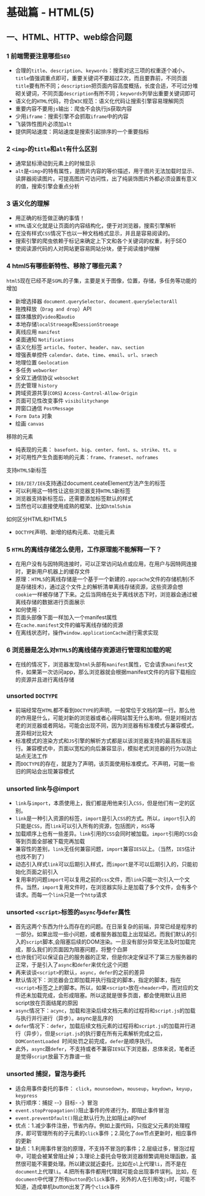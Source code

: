 # 基础篇 - HTML(5)

## 一、HTML、HTTP、web综合问题

### 1 前端需要注意哪些`SEO`

- 合理的`title`、`description`、`keywords`：搜索对这三项的权重逐个减小，`title`值强调重点即可，重要关键词不要超过2次，而且要靠前，不同页面`title`要有所不同；`description`把页面内容高度概括，长度合适，不可过分堆砌关键词，不同页面`description`有所不同；`keywords`列举出重要关键词即可
- 语义化的`HTML`代码，符合`W3C`规范：语义化代码让搜索引擎容易理解网页
- 重要内容不要用`js`输出：爬虫不会执行js获取内容
- 少用`iframe`：搜索引擎不会抓取`iframe`中的内容
- 飞装饰性图片必须加`alt`
- 提供网站速度：网站速度是搜索引起排序的一个重要指标

### 2 `<img>`的`title`和`alt`有什么区别

- 通常鼠标滑动到元素上的时候显示
- `alt`是`<img>`的特有属性，是图片内容的等价描述，用于图片无法加载时显示、读屏器阅读图片。可提高图片可访问性，出了纯装饰图片外都必须设置有意义的值，搜索引擎会重点分析

### 3 语义化的理解

- 用正确的标签做正确的事情！
- `HTML`语义化就是让页面的内容结构化，便于对浏览器，搜索引擎解析
- 在没有样式`CSS`情况下也以一种文档格式显示，并且是容易阅读的。
- 搜索引擎的爬虫依赖于标记来确定上下文和各个关键词的权重，利于SEO
- 使阅读源代码的人对网站更容易网站分块，便于阅读维护理解

### 4 html5有哪些新特性、移除了哪些元素？

`html5`现在已经不是`SGML`的子集，主要是关于图像，位置，存储，多任务等功能的增加

- 新增选择器 `document.querySelector`、`document.querySelectorAll`
- 拖拽释放（`Drag and drop`）API
- 媒体播放的`video`和`audio`
- 本地存储`localStroeage`和`sessionStroeage`
- 离线应用 `manifest`
- 桌面通知 `Notifications`
- 语义化标签 `article`、`footer`、`header`、`nav`、`section`
- 增强表单控件 `calendar`、`date`、`time`、`email`、`url`、`sraech`
- 地理位置 `Geolocation`
- 多任务 `webworker`
- 全双工通信协议 `websocket`
- 历史管理 `history`
- 跨域资源共享(`CORS`) `Access-Control-Allow-Origin`
- 页面可见性改变事件 `visibilitychange`
- 跨窗口通信 `PostMessage`
- `Form Data` 对象
- 绘画 `canvas`

移除的元素

- 纯表现的元素： `basefont`、`big`、`center`、`font`、`s`、`strike`、`tt`、`u`
- 对可用性产生负面影响的元素：`frame`、`frameset`、`noframes`

支持`HTML5`新标签

- `IE8/IE7/IE6`支持通过document.ceateElement方法产生的标签
- 可以利用这一特性让这些浏览器支持`HTML5`新标签
- 浏览器支持新标签后，还需要添加标签默认的样式
- 当然也可以直接使用成熟的框架、比如`html5shim`

如何区分HTML和HTML5

- `DOCTYPE`声明、新增的结构元素、功能元素

### 5 `HTML`的离线存储怎么使用，工作原理能不能解释一下？

- 在用户没有与因特网连接时，可以正常访问站点或应用，在用户与因特网连接时，更新用户机器上的缓存文件
- 原理：`HTML5`的离线存储是一个基于一个新建的`.appcache`文件的存储机制(不是存储技术)，通过这个文件上的解析清单离线存储资源，这些资源会想`cookie`一样被存储了下来。之后当网络在处于离线状态下时，浏览器会通过被离线存储的数据进行页面展示
- 如何使用：
- 页面头部像下面一样加入一个manifest属性
- 在`cache.manifest`文件的编写离线存储的资源
- 在离线状态时，操作`window.applicationCache`进行需求实现

### 6 浏览器是怎么对`HTML5`的离线储存资源进行管理和加载的呢

- 在线的情况下，浏览器发现`html`头部有`manifest`属性，它会请求`manifest`文件，如果第一次访问app，那么浏览器就会根据manifest文件的内容下载相应的资源并且进行离线存储

### unsorted `DOCTYPE`

- 前端经常在`HTML`都不看到`DOCTYPE`的声明，一般常位于文档的第一行。那么他的作用是什么，可能对新的浏览器或者心得网站暂无什么影响，但是对相对古老的浏览器或者网站，可能会出现不同，因为浏览器有标准模式与兼容模式，差异相对比较大
- 标准模式的渲染方式和`JS`引擎的解析方式都是以该浏览器支持的最高标准运行。兼容模式中，页面以宽松的向后兼容显示，模拟老式浏览器的行为以防止站点无法工作
- 而`DOCTYPE`的存在，就是为了声明，该页面使用标准模式。不声明，可能一些旧的网站会出现兼容模式

### unsorted link与@import

- `link`与`import`，本质使用上，我们都是用他来引入`CSS`，但是他们有一定的区别。
- `link`是一种引入资源的标签，`import`是引入`CSS`的方式。所以，`import`引入的只能是`CSS`，而`link`可以引入所有的资源，包括图片，`RSS`等
- 加载顺序上也有一些差异。`link`引用的`CSS`会同时被加载。`import`引用的`CSS`会等到页面全部被下载完再加载
- 兼容性的差别，`link`无任何兼容问题，`import`兼容`IE5`以上。（当然，`IE5`估计也找不到了）
- 动态引入样式`link`可以后期引入样式，而`import`是不可以后期引入的，只能初始化页面之前引入
- 复用率的问题`import`可以复用之前的`css`文件，而`link`只能一次引入一个文件。当然，`import`复用文件时，在浏览器实际上是加载了多个文件，会有多个请求。而每一个`link`只是一个`http`请求

### unsorted `<script>`标签的`async`与`defer`属性

- 首先这两个东西为什么而存在的问题。在日渐复杂的前端，异常已经是程序的一部分。如果出现一些小问题，或者服务器加载上出现延迟。而我们默认的引入的`script`脚本,会阻塞后续的DOM渲染。一旦没有部分异常无法及时加载完成，那么我们的页面因为阻塞问题，将整个白屏
- 也许我们可以保证自己的服务器的正常，但是你决定保证不了第三方服务器的正常，于是引入了`async`和`defer`来优化这个问题
- 再来谈谈`<script>`的默认，`async`，`defer`的之前的差异
- 默认情况下：浏览器会立即加载并执行指定的脚本，指定的脚本，指在`<script>`标签之上的脚本。所以，如果`<script>`放在`<header>`中，而对应的文件还未加载完成，会形成阻塞。所以这就是很多页面，都会使用默认且把script放在页面结尾的原因
- `async`情况下：`acync`，加载和渲染后续文档元素的过程将和`script.js`的加载与执行并行进行（异步）。async是乱序的
- `defer`情况下：`defer`，加载后续文档元素的过程将和`script.js`的加载并行进行（异步），但是`script.js`的执行要在所有元素解析完成之后，`DOMContentLoaded `时间处罚之前完成，`defer`是顺序执行。
- 此外，`async`跟`defer`，不支持或者不兼容`IE9`以下浏览器，总体来说，笔者还是觉得`script`放最下方靠谱一些

### unsorted 捕捉，冒泡与委托

- 适合用事件委托的事件： `click`，`mounsedown`，`mouseup`，`keydown`，`keyup`，`keypress`
- 执行顺序：捕捉 --》目标- -》冒泡
- `event.stopPropagation()`阻止事件的传递行为，即阻止事件冒泡
- `event.preventDfault()`阻止默认行为,比如阻止a的href
- 优点：1.减少事件注册，节省内存。例如上面代码，只指定父元素的处理程序，即可管理所有的子元素的`click`事件；2.简化了`dom`节点更新时，相应事件的更新
- 缺点：1.利用事件冒泡的原理，不支持不冒泡的事件；2.层级过多，冒泡过程中，可能会被某曾阻止掉；3.理论上委托会导致浏览器频繁调用处理函数，虽然很可能不需要处理。所以建议就近委托，比如在`ol`上代理`li`，而不是在`document`上代理`li`。4.把所有事件都用代理就可能会出现事件误判。比如，在`document`中代理了所有`button`的`click`事件，另外的人在引用改`js`时，可能不知道，造成单机button出发了两个`click`事件